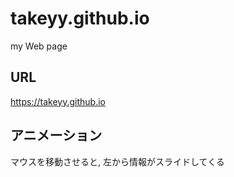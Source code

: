 # takeyy.github.io
my Web page

## URL
https://takeyy.github.io

## アニメーション
マウスを移動させると, 左から情報がスライドしてくる
